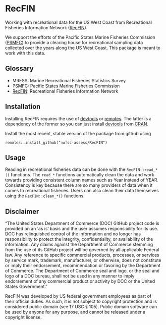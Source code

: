 # RecFIN
Working with recreational data for the US West Coast from
Recreational Fisheries Information Network
([RecFIN][]).

We support the efforts of the
Pacific States Marine Fisheries Commission ([PSMFC][])
to provide a clearing house for recreational sampling data collected over the
years along the US West Coast.
This package is meant to work with this data.

## Glossary

* MRFSS: Marine Recreational Fisheries Statistics Survey
* [PSMFC][]: Pacific States Marine Fisheries Commission
* [RecFIN][]: Recreational Fisheries Information Network

## Installation

Installing RecFIN requires the use of
[devtools](https://github.com/r-lib/devtools) or
[remotes](https://github.com/r-lib/remotes).
The latter is a dependency of the former so you can just install
[devtools](https://cran.r-project.org/package=devtools)
from [CRAN](https://cran.r-project.org/).

Install the most recent, stable version of the package from
github using

```
remotes::install_github("nwfsc-assess/RecFIN")
```

## Usage

Reading in recreational fisheries data can be done with the
`RecFIN::read_*()` functions.
The `read_*` functions automatically clean the data and work towards
providing consistent column names such as Year instead of YEAR.
Consistency is key because there are so many providers of data when
it comes to recreational fisheries. Users can also clean their data
themselves using the `RecFIN::clean_*()` functions.

## Disclaimer

“The United States Department of Commerce (DOC) GitHub project code is
provided on an ‘as is’ basis and the user assumes responsibility for its
use. DOC has relinquished control of the information and no longer has
responsibility to protect the integrity, confidentiality, or
availability of the information. Any claims against the Department of
Commerce stemming from the use of its GitHub project will be governed by
all applicable Federal law. Any reference to specific commercial
products, processes, or services by service mark, trademark,
manufacturer, or otherwise, does not constitute or imply their
endorsement, recommendation or favoring by the Department of Commerce.
The Department of Commerce seal and logo, or the seal and logo of a DOC
bureau, shall not be used in any manner to imply endorsement of any
commercial product or activity by DOC or the United States Government.”

RecFIN was developed by US federal government employees as part of their official duties.
As such, it is not subject to copyright protection and is considered public domain (see 17 USC § 105).
Public domain software can be used by anyone for any purpose, and cannot be released under a copyright license.

[PSMFC]: https://www.psmfc.org/
[RecFIN]: https://www.recfin.org/
